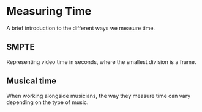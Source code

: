 # Measuring Time

A brief introduction to the different ways we measure time.

## SMPTE

Representing video time in seconds, where the smallest division is a frame.

## Musical time

When working alongside musicians, the way they measure time can vary depending on the type of music.
